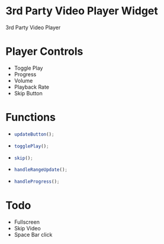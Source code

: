 # 3rd Party Video Player Widget

3rd Party Video Player

# Player Controls

- Toggle Play
- Progress
- Volume
- Playback Rate
- Skip Button

# Functions

- ```js
  updateButton();
  ```
- ```js
  togglePlay();
  ```
- ```js
  skip();
  ```
- ```js
  handleRangeUpdate();
  ```
- ```js
  handleProgress();
  ```

# Todo

- Fullscreen
- Skip Video
- Space Bar click
